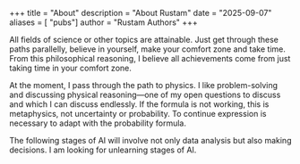 +++
title = "About"
description = "About Rustam"
date = "2025-09-07"
aliases = [ "pubs"]
author = "Rustam Authors"
+++


All fields of science or other topics are attainable. Just get through these paths parallelly, believe in yourself, make your comfort zone and take time. From this philosophical reasoning, I believe all achievements come from just taking time in your comfort zone.

At the moment, I pass through the path to physics. I like problem-solving and discussing physical reasoning—one of my open questions to discuss and which I can discuss endlessly. If the formula is not working, this is metaphysics, not uncertainty or probability. To continue expression is necessary to adapt with the probability formula. 

The following stages of AI will involve not only data analysis but also making decisions. I am looking for unlearning stages of AI.
